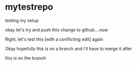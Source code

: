 # mytestrepo
testing my setup

okay let's try and push this change to github....now

Right, let's test this [with a conflicting edit] again

Okay hopefully this is on a branch and i'll have to merge it after


this is on the branch